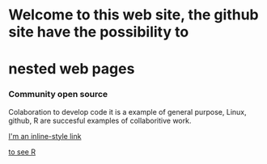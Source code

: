# Welcome to this web site, the github site have the possibility to 
# nested web pages

### Community open source

Colaboration to develop code it is a example of general purpose, Linux, 
github, R are succesful examples of collaboritive work.

[I'm an inline-style link](another.md)

[to see R](https://github.com/it-ces/data-course/tree/gh-pages/R/index.md)
